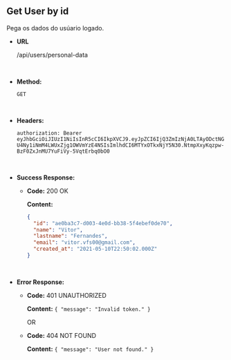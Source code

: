 ## **Get User by id**

Pega os dados do usúario logado.

- **URL**

  /api/users/personal-data

</br>

- **Method:**

  `GET`

</br>

- **Headers:**

  `authorization: Bearer eyJhbGciOiJIUzI1NiIsInR5cCI6IkpXVCJ9.eyJpZCI6IjQ3ZmIzNjA0LTAyODctNGU4Ny1iNmM4LWUxZjg1OWVmYzE4NSIsImlhdCI6MTYxOTkxNjY5N30.NtmpXxyKqzpw-BzF0ZxJnMU7YuFiVy-5VqtErbq0bO0`

</br>

- **Success Response:**

  - **Code:** 200 OK

    **Content:**

    ```json
    {
      "id": "ae0ba3c7-d003-4e0d-bb38-5f4ebef0de70",
      "name": "Vitor",
      "lastname": "Fernandes",
      "email": "vitor.vfs00@gmail.com",
      "created_at": "2021-05-10T22:50:02.000Z"
    }
    ```

</br>

- **Error Response:**

  - **Code:** 401 UNAUTHORIZED

    **Content:** `{ "message": "Invalid token." }`

    OR

  - **Code:** 404 NOT FOUND

    **Content:** `{ "message": "User not found." }`
